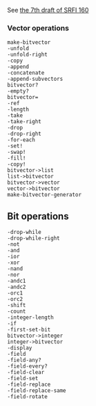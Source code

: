 See [the 7th draft of SRFI 160](https://htmlpreview.github.io/?https://raw.githubusercontent.com/scheme-requests-for-implementation/srfi-160/fdaad69c4a96bd6ec601dcc7a7ce64598f7c2f16/srfi-160.html)

### Vector operations
```
make-bitvector
-unfold
-unfold-right
-copy
-append
-concatenate
-append-subvectors
bitvector?
-empty?
bitvector=
-ref
-length
-take
-take-right
-drop
-drop-right
-for-each
-set!
-swap!
-fill!
-copy!
bitvector->list
list->bitvector
bitvector->vector
vector->bitvector
make-bitvector-generator
```
## Bit operations
```
-drop-while
-drop-while-right
-not
-and
-ior
-xor
-nand
-nor
-andc1
-andc2
-orc1
-orc2
-shift
-count
-integer-length
-if
-first-set-bit
bitvector->integer
integer->bitvector
-display
-field
-field-any?
-field-every?
-field-clear
-field-set
-field-replace
-field-replace-same
-field-rotate
```
